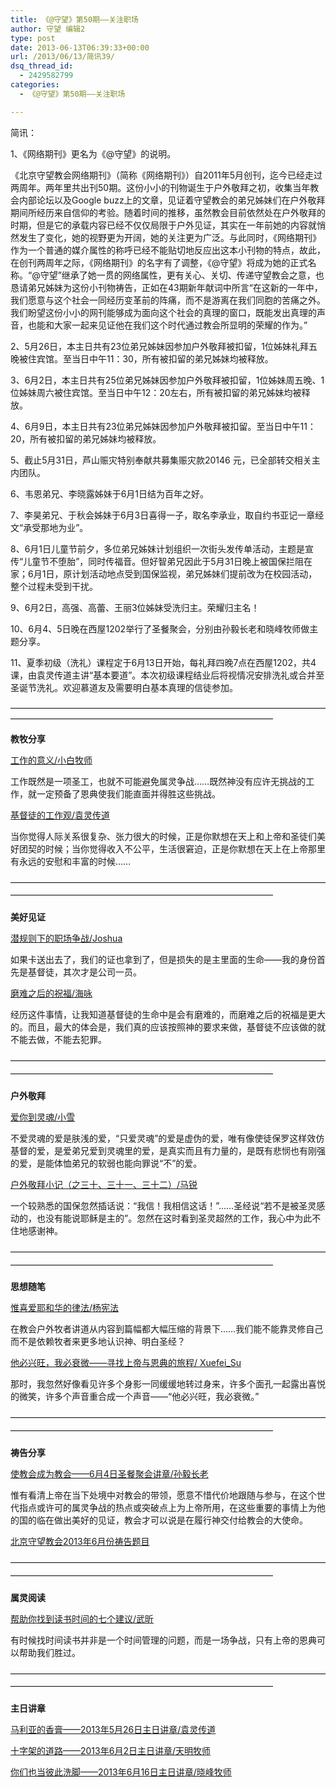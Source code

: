 ```yaml
---
title: 《@守望》第50期——关注职场
author: 守望 编辑2
type: post
date: 2013-06-13T06:39:33+00:00
url: /2013/06/13/简讯39/
dsq_thread_id:
  - 2429582799
categories:
  - 《@守望》第50期——关注职场

---
```

简讯： 

1、《网络期刊》更名为《@守望》的说明。 

《北京守望教会网络期刊》（简称《网络期刊》）自2011年5月创刊，迄今已经走过两周年。两年里共出刊50期。这份小小的刊物诞生于户外敬拜之初，收集当年教会内部论坛以及Google buzz上的文章，见证着守望教会的弟兄姊妹们在户外敬拜期间所经历来自信仰的考验。随着时间的推移，虽然教会目前依然处在户外敬拜的时期，但是它的承载内容已经不仅仅局限于户外见证，其实在一年前她的内容就悄然发生了变化，她的视野更为开阔，她的关注更为广泛。与此同时，《网络期刊》作为一个普通的媒介属性的称呼已经不能贴切地反应出这本小刊物的特点，故此，在创刊两周年之际，《网络期刊》的名字有了调整，《@守望》将成为她的正式名称。&ldquo;@守望&rdquo;继承了她一贯的网络属性，更有关心、关切、传递守望教会之意，也恳请弟兄姊妹为这份小刊物祷告，正如在43期新年献词中所言&ldquo;在这新的一年中，我们愿意与这个社会一同经历变革前的阵痛，而不是游离在我们同胞的苦痛之外。<span>我们盼望这份小小的网刊</span>能够成为面向这个社会的真理的窗口，既能发出真理的声音，也能和大家一起来见证他在我们这个时代通过教会所显明的荣耀的作为。&rdquo; 

2、5月26日，本主日共有23位弟兄姊妹因参加户外敬拜被扣留，1位姊妹礼拜五晚被住宾馆。至当日中午11：30，所有被扣留的弟兄姊妹均被释放。 

3、6月2日，本主日共有25位弟兄姊妹因参加户外敬拜被扣留，1位姊妹周五晚、1位姊妹周六被住宾馆。至当日中午12：20左右，所有被扣留的弟兄姊妹均被释放。 

4、6月9日，本主日共有23位弟兄姊妹因参加户外敬拜被扣留。至当日中午11：20，所有被扣留的弟兄姊妹均被释放。 

5、截止5月31日，芦山赈灾特别奉献共募集赈灾款20146 元，已全部转交相关主内团队。 

6、韦恩弟兄、李晓露姊妹于6月1日结为百年之好。 

7、李昊弟兄、于秋会姊妹于6月3日喜得一子，取名李承业，取自约书亚记一章经文&ldquo;承受那地为业&rdquo;。 

8、6月1日儿童节前夕，多位弟兄姊妹计划组织一次街头发传单活动，主题是宣传&ldquo;儿童节不堕胎&rdquo;，同时传福音。但好智弟兄因此于5月31日晚上被国保拦阻在家；6月1日，原计划活动地点受到国保监视，弟兄姊妹们提前改为在校园活动，整个过程未受到干扰。 

9、6月2日，高强、高蕾、王丽3位姊妹受洗归主。荣耀归主名！ 

10、6月4、5日晚在西屋1202举行了圣餐聚会，分别由孙毅长老和晓峰牧师做主题分享。 

11、夏季初级（洗礼）课程定于6月13日开始，每礼拜四晚7点在西屋1202，共4课，由袁灵传道主讲&ldquo;基本要道&rdquo;。本次初级课程结业后将视情况安排洗礼或合并至圣诞节洗礼。欢迎慕道友及需要明白基本真理的信徒参加。 

&mdash;&mdash;&mdash;&mdash;&mdash;&mdash;&mdash;&mdash;&mdash;&mdash;&mdash;&mdash;&mdash;&mdash;&mdash;&mdash;&mdash;&mdash;&mdash;&mdash;&mdash;&mdash;&mdash;&mdash;&mdash;&mdash;&mdash;&mdash;&mdash;&mdash;&mdash;&mdash;&mdash;&mdash;&mdash;&mdash;&mdash;&mdash;&mdash;&mdash;&mdash;&mdash;&mdash;&mdash;&mdash;&mdash;&mdash;&mdash;&mdash;&mdash;&mdash;&mdash;&mdash;&mdash;&mdash;&mdash;&mdash;&mdash;&mdash;&mdash;&mdash;&mdash;&mdash;&mdash;&mdash;&mdash; 

**教牧分享** 

[工作的意义/小白牧师][1]
	  
工作既然是一项圣工，也就不可能避免属灵争战&hellip;&hellip;既然神没有应许无挑战的工作，就一定预备了恩典使我们能直面并得胜这些挑战。 

[基督徒的工作观/袁灵传道][2]
	  
当你觉得人际关系很复杂、张力很大的时候，正是你默想在天上和上帝和圣徒们美好团契的时候；当你觉得收入不公平，生活很窘迫，正是你默想在天上在上帝那里有永远的安慰和丰富的时候&hellip;&hellip; 

<span style="line-height: 20.7999992370605px;">&mdash;&mdash;&mdash;&mdash;&mdash;&mdash;&mdash;&mdash;&mdash;&mdash;&mdash;&mdash;&mdash;&mdash;&mdash;&mdash;&mdash;&mdash;&mdash;&mdash;&mdash;&mdash;&mdash;&mdash;&mdash;&mdash;&mdash;&mdash;&mdash;&mdash;&mdash;&mdash;&mdash;&mdash;&mdash;&mdash;&mdash;&mdash;&mdash;&mdash;&mdash;&mdash;&mdash;&mdash;&mdash;&mdash;&mdash;&mdash;&mdash;&mdash;&mdash;&mdash;&mdash;&mdash;&mdash;&mdash;&mdash;&mdash;&mdash;&mdash;&mdash;&mdash;&mdash;&mdash;&mdash;&mdash;</span> 

**美好见证** 

[潜规则下的职场争战/Joshua][3]
	  
如果卡送出去了，我们的证也拿到了，但是损失的是主里面的生命&mdash;&mdash;我的身份首先是基督徒，其次才是公司一员。 

[磨难之后的祝福/海咏][4]
	  
经历这件事情，让我知道基督徒的生命中是会有磨难的，而磨难之后的祝福是更大的。而且，最大的体会是，我们真的应该按照神的要求来做，基督徒不应该做的就不能去做，不能去犯罪。 

<span style="line-height: 20.7999992370605px;">&mdash;&mdash;&mdash;&mdash;&mdash;&mdash;&mdash;&mdash;&mdash;&mdash;&mdash;&mdash;&mdash;&mdash;&mdash;&mdash;&mdash;&mdash;&mdash;&mdash;&mdash;&mdash;&mdash;&mdash;&mdash;&mdash;&mdash;&mdash;&mdash;&mdash;&mdash;&mdash;&mdash;&mdash;&mdash;&mdash;&mdash;&mdash;&mdash;&mdash;&mdash;&mdash;&mdash;&mdash;&mdash;&mdash;&mdash;&mdash;&mdash;&mdash;&mdash;&mdash;&mdash;&mdash;&mdash;&mdash;&mdash;&mdash;&mdash;&mdash;&mdash;&mdash;&mdash;&mdash;&mdash;&mdash;</span> 

**户外敬拜** 

[爱你到灵魂/小雪][5]
	  
不爱灵魂的爱是肤浅的爱，&ldquo;只爱灵魂&rdquo;的爱是虚伪的爱，唯有像使徒保罗这样效仿基督的爱，是爱弟兄爱到灵魂里的爱，是真实而且有力量的，是既有悲悯也有刚强的爱，是能体恤弟兄的软弱也能向罪说&ldquo;不&rdquo;的爱。 

[户外敬拜小记（之三十、三十一、三十二）/马锐][6]
	  
一个较熟悉的国保忽然插话说：&ldquo;我信！我相信这话！&rdquo;&hellip;&hellip;圣经说&ldquo;若不是被圣灵感动的，也没有能说耶稣是主的&rdquo;。忽然在这时看到圣灵超然的工作，我心中为此不住地感谢神。 

<span style="line-height: 20.7999992370605px;">&mdash;&mdash;&mdash;&mdash;&mdash;&mdash;&mdash;&mdash;&mdash;&mdash;&mdash;&mdash;&mdash;&mdash;&mdash;&mdash;&mdash;&mdash;&mdash;&mdash;&mdash;&mdash;&mdash;&mdash;&mdash;&mdash;&mdash;&mdash;&mdash;&mdash;&mdash;&mdash;&mdash;&mdash;&mdash;&mdash;&mdash;&mdash;&mdash;&mdash;&mdash;&mdash;&mdash;&mdash;&mdash;&mdash;&mdash;&mdash;&mdash;&mdash;&mdash;&mdash;&mdash;&mdash;&mdash;&mdash;&mdash;&mdash;&mdash;&mdash;&mdash;&mdash;&mdash;&mdash;&mdash;&mdash;</span> 

**思想随笔** 

[惟喜爱耶和华的律法/杨宪法][7]
	  
在教会户外牧者讲道从内容到篇幅都大幅压缩的背景下&hellip;&hellip;我们能不能靠灵修自己而不是依赖牧者来更多地认识神、明白圣经？&nbsp; 

[他必兴旺，我必衰微&mdash;&mdash;寻找上帝与恩典的旅程/ Xuefei_Su][8]
	  
那时，我忽然好像看见许多个身影一同缓缓地转过身来，许多个面孔一起露出喜悦的微笑，许多个声音重合成一个声音&mdash;&mdash;&ldquo;他必兴旺，我必衰微。&rdquo;&nbsp; 

<span style="line-height: 20.7999992370605px;">&mdash;&mdash;&mdash;&mdash;&mdash;&mdash;&mdash;&mdash;&mdash;&mdash;&mdash;&mdash;&mdash;&mdash;&mdash;&mdash;&mdash;&mdash;&mdash;&mdash;&mdash;&mdash;&mdash;&mdash;&mdash;&mdash;&mdash;&mdash;&mdash;&mdash;&mdash;&mdash;&mdash;&mdash;&mdash;&mdash;&mdash;&mdash;&mdash;&mdash;&mdash;&mdash;&mdash;&mdash;&mdash;&mdash;&mdash;&mdash;&mdash;&mdash;&mdash;&mdash;&mdash;&mdash;&mdash;&mdash;&mdash;&mdash;&mdash;&mdash;&mdash;&mdash;&mdash;&mdash;&mdash;&mdash;</span> 

**祷告分享**
	  
[使教会成为教会&mdash;&mdash;6月4日圣餐聚会讲章/孙毅长老][9]
	  
惟有看清上帝在当下处境中对教会的带领，愿意不惜代价地跟随与参与，在这个世代指点或许可的属灵争战的热点或突破点上为上帝所用，在这些重要的事情上为他的国的临在做出美好的见证，教会才可以说是在履行神交付给教会的大使命。 

[北京守望教会2013年6月份祷告题目][10] 

<span style="line-height: 20.7999992370605px;">&mdash;&mdash;&mdash;&mdash;&mdash;&mdash;&mdash;&mdash;&mdash;&mdash;&mdash;&mdash;&mdash;&mdash;&mdash;&mdash;&mdash;&mdash;&mdash;&mdash;&mdash;&mdash;&mdash;&mdash;&mdash;&mdash;&mdash;&mdash;&mdash;&mdash;&mdash;&mdash;&mdash;&mdash;&mdash;&mdash;&mdash;&mdash;&mdash;&mdash;&mdash;&mdash;&mdash;&mdash;&mdash;&mdash;&mdash;&mdash;&mdash;&mdash;&mdash;&mdash;&mdash;&mdash;&mdash;&mdash;&mdash;&mdash;&mdash;&mdash;&mdash;&mdash;&mdash;&mdash;&mdash;&mdash;</span> 

**属灵阅读** 

[帮助你找到读书时间的七个建议/武昕][11]
	  
有时候找时间读书并非是一个时间管理的问题，而是一场争战，只有上帝的恩典可以帮助我们胜过。 

<span style="line-height: 20.7999992370605px;">&mdash;&mdash;&mdash;&mdash;&mdash;&mdash;&mdash;&mdash;&mdash;&mdash;&mdash;&mdash;&mdash;&mdash;&mdash;&mdash;&mdash;&mdash;&mdash;&mdash;&mdash;&mdash;&mdash;&mdash;&mdash;&mdash;&mdash;&mdash;&mdash;&mdash;&mdash;&mdash;&mdash;&mdash;&mdash;&mdash;&mdash;&mdash;&mdash;&mdash;&mdash;&mdash;&mdash;&mdash;&mdash;&mdash;&mdash;&mdash;&mdash;&mdash;&mdash;&mdash;&mdash;&mdash;&mdash;&mdash;&mdash;&mdash;&mdash;&mdash;&mdash;&mdash;&mdash;&mdash;&mdash;&mdash;</span> 

**主日讲章** 

[马利亚的香膏&mdash;&mdash;2013年5月26日主日讲章/袁灵传道][12]
	  
[十字架的道路&mdash;&mdash;2013年6月2日主日讲章/天明牧师][13]
	  
[你们也当彼此洗脚&mdash;&mdash;2013年6月16日主日讲章/晓峰牧师][14]

 [1]: /2013/06/13/工作的意义小白牧师/
 [2]: /2013/06/13/基督徒的工作观袁灵传道/
 [3]: /2013/06/13/潜规则下的职场争战joshua/
 [4]: /2013/06/13/磨难之后的祝福海咏/
 [5]: /2013/06/13/爱你到灵魂小雪/
 [6]: /2013/06/13/户外敬拜小记之三十三十一三十二马锐/
 [7]: /2013/06/13/惟喜爱耶和华的律法杨宪法/
 [8]: /2013/06/13/他必兴旺我必衰微寻找上帝与恩典的旅程xuefeisu/
 [9]: /2013/06/13/使教会成为教会6月4日圣餐聚会讲章孙毅长老/
 [10]: /2013/06/13/北京守望教会2013年6月份祷告题目/
 [11]: /2013/06/13/帮助你找到读书时间的七个建议武昕/
 [12]: /2013/05/25/马利亚的香膏2013年5月26日主日讲章袁灵传道/
 [13]: /2013/05/31/十字架的道路2013年6月2日主日讲章天明牧师/
 [14]: /2013/06/07/你们也当彼此洗脚2013年6月16日主日讲章晓峰牧师/
